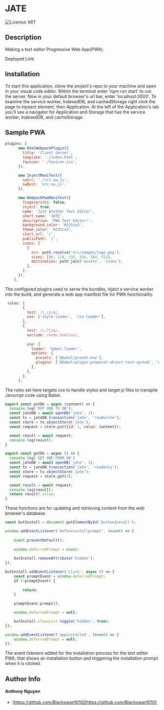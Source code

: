 # JATE
![License: MIT](https://img.shields.io/badge/MIT-blue.svg) 

## Description 

Making a text editor Progressive Web App(PWA).

Deployed Link: []()

## Installation

To start this application, clone the project's repo to your machine and open in your visual code editor. Within the terminal enter 'npm run start' to run the server. Now in your default browser's url bar, enter 'localhost:3000'. To examine the service worker, IndexedDB, and cachedStorage right click the page to Inpsect element, then Application. At the left of the Application's tab you'll see a navigator for Application and Storage that has the service worker, IndexedDB, and cacheStorage. 
 

## Sample PWA
```js
plugins: [
      new HtmlWebpackPlugin({
        title: 'Client Server',
        template: './index.html',
        favicon: './favicon.ico',
      }),

      new InjectManifest({
        swSrc: './src-sw.js',
        swDest: 'src-sw.js',
      }),

      new WebpackPwaManifest({
        fingerprints: false,
        inject: true,
        name: 'Just Another Text Editor',
        short_name: 'JATE',
        description: 'PWA Text Editor!',
        background_color: '#225ca3',
        theme_color: '#225ca3',
        start_url: '/',
        publicPath: '/',
        icons: [
          {
            src: path.resolve('src/images/logo.png'),
            sizes: [96, 128, 192, 256, 384, 512],
            destination: path.join('assets', 'icons'),
          },
        ],
      }),
    ],
```
The configured plugins used to serve the bundles, inject a service worker into the build, and generate a web app manifest file for PWA functionality.


```js
 rules: [
        {
          test: /\.css$/,
          use: ['style-loader', 'css-loader'],
        },
        {
          test: /\.?js$/,
          exclude: /node_modules/,
         
          use: {
            loader: 'babel-loader',
            options: {
              presets: ['@babel/preset-env'],
              plugins: ['@babel/plugin-proposal-object-rest-spread', '@babel/transform-runtime'],
            },
          },
        },
      ],
```
The rules set here targets css to handle styles and target js files to transpile Javscript code using Babel.


```js
export const putDb = async (content) => {
  console.log('PUT ONE TO DB');
  const jateDB = await openDB('jate', 1);
  const tx = jateDB.transaction('jate', 'readwrite');
  const store = tx.objectStore('jate');
  const request = store.put({id: 1, value: content});

  const result = await request;
  console.log(result);
}

export const getDb = async () => {
  console.log('GET ONE FROM DB')
  const jateDB = await openDB('jate', 1);
  const tx = jateDB.transaction('jate', 'readonly');
  const store = tx.objectStore('jate');
  const request = store.get(1);

  const result = await request;
  console.log(result);
  return result?.value;
}
```
These functions are for updating and retrieving content from the web browser's database.


```js
const butInstall = document.getElementById('buttonInstall');

window.addEventListener('beforeinstallprompt', (event) => {
  
    event.preventDefault();
    
    window.deferredPrompt = event;
    
    butInstall.removeAttribute('hidden');
});

butInstall.addEventListener('click', async () => {
    const promptEvent = window.deferredPrompt;
    if (!promptEvent) {
        
        return;
    }
   
    promptEvent.prompt();

    window.deferredPrompt = null;

    butInstall.classList.toggle('hidden', true);
});

window.addEventListener('appinstalled', (event) => {
    window.deferredPrompt = null;
});
```
The event listeners added for the installation process for the text editor PWA, that shows an installation button and triggering the installation prompt when it is clicked.


## Author Info 

#### Anthony Nguyen

* [https://github.com/Blackswan1010](https://github.com/Blackswan1010) 

